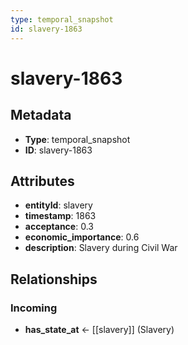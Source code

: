 ```yaml
---
type: temporal_snapshot
id: slavery-1863
---
```


# slavery-1863

## Metadata

- **Type**: temporal_snapshot
- **ID**: slavery-1863

## Attributes

- **entityId**: slavery
- **timestamp**: 1863
- **acceptance**: 0.3
- **economic_importance**: 0.6
- **description**: Slavery during Civil War

## Relationships

### Incoming

- **has_state_at** ← [[slavery]] (Slavery)

